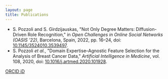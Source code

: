 ```yaml
---
layout: page
title: Publications
---
```


<ul>
    <li>
        <span class="text-black">S. Pozzoli and S. Girdzijauskas, "Not Only Degree Matters: Diffusion-Driven Role Recognition," in <i>Open Challenges in Online Social Networks (OASIS &apos;22)</i>, Barcelona, Spain, 2022, pp. 16&ndash;24, doi: <a href="https://doi.org/10.1145/3524010.3539497" target="_blank">10.1145/3524010.3539497</a>.</span>
    </li>
    <li>
        <span class="text-black">S. Pozzoli <i>et al.</i>, "Domain Expertise&ndash;Agnostic Feature Selection for the Analysis of Breast Cancer Data," <i>Artificial Intelligence in Medicine</i>, vol. 108, 2020, doi: <a href="https://doi.org/10.1016/j.artmed.2020.101928" target="_blank">10.1016/j.artmed.2020.101928</a>.</span>
    </li>
</ul>

<i class="fa-brands fa-orcid"></i> <a href="https://orcid.org/0000-0002-6899-6209">ORCID iD</a>

